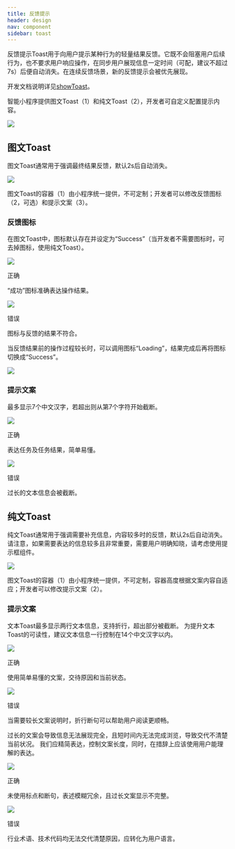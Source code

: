 ```yaml
---
title: 反馈提示
header: design
nav: component
sidebar: toast
---
```


反馈提示Toast用于向用户提示某种行为的轻量结果反馈。它既不会阻塞用户后续行为，也不要求用户响应操作，在同步用户展现信息一定时间（可配，建议不超过7s）后便自动消失。在连续反馈场景，新的反馈提示会被优先展现。

开发文档说明详见<a href="https://smartprogram.baidu.com/docs/develop/api/show_toast/#swan-showToast/" target="_blank">showToast</a>。

智能小程序提供图文Toast（1）和纯文Toast（2），开发者可自定义配置提示内容。
<div class="m-doc-custom-examples">
	<div class="m-doc-custom-examples-correct">
		<img src="../../../img/design/component/toast/1.png">
	</div>
</div>

## 图文Toast
图文Toast通常用于强调最终结果反馈，默认2s后自动消失。
<div class="m-doc-custom-examples">
	<div class="m-doc-custom-examples-correct">
		<img src="../../../img/design/component/toast/2.png">
		<p class="m-doc-custom-examples-text">
			图文Toast的容器（1）由小程序统一提供，不可定制；开发者可以修改反馈图标（2，可选）和提示文案（3）。</p>
	</div>
</div>

### 反馈图标
在图文Toast中，图标默认存在并设定为“Success”（当开发者不需要图标时，可去掉图标，使用纯文Toast）。
<div class="m-doc-custom-examples">
	<div class="m-doc-custom-examples-correct">
		<img src="../../../img/design/component/toast/3-1.png">
		<p class="m-doc-custom-examples-title">正确</p><p class="m-doc-custom-examples-text">“成功”图标准确表达操作结果。</p>
	</div>
	<div class="m-doc-custom-examples-error ">
		<img src="../../../img/design/component/toast/3-2.png">
		<p class="m-doc-custom-examples-title">错误</p><p class="m-doc-custom-examples-text">图标与反馈的结果不符合。</p>
	</div>
</div>


当反馈结果前的操作过程较长时，可以调用图标“Loading”，结果完成后再将图标切换成“Success”。
<div class="m-doc-custom-examples">
	<div class="m-doc-custom-examples-correct ">
		<img src="../../../img/design/component/toast/4.png">
	</div>
</div>

### 提示文案
最多显示7个中文汉字，若超出则从第7个字符开始截断。
<div class="m-doc-custom-examples">
	<div class="m-doc-custom-examples-correct">
		<img src="../../../img/design/component/toast/5-1.png">
		<p class="m-doc-custom-examples-title">正确</p><p class="m-doc-custom-examples-text">表达任务及任务结果，简单易懂。</p>
	</div>
	<div class="m-doc-custom-examples-error ">
		<img src="../../../img/design/component/toast/5-2.png">
		<p class="m-doc-custom-examples-title">错误</p><p class="m-doc-custom-examples-text">过长的文本信息会被截断。</p>
	</div>
</div>

## 纯文Toast
纯文Toast通常用于强调需要补充信息，内容较多时的反馈，默认2s后自动消失。
请注意，如果需要表达的信息较多且非常重要，需要用户明确知晓，请考虑使用提示框组件。
<div class="m-doc-custom-examples">
	<div class="m-doc-custom-examples-error ">
		<img src="../../../img/design/component/toast/6.png">
		<p class="m-doc-custom-examples-text">
			图文Toast的容器（1）由小程序统一提供，不可定制，容器高度根据文案内容自适应；开发者可以修改提示文案（2）。</p>
	</div>
</div>

### 提示文案
文本Toast最多显示两行文本信息，支持折行，超出部分被截断。
为提升文本Toast的可读性，建议文本信息一行控制在14个中文汉字以内。
<div class="m-doc-custom-examples">
	<div class="m-doc-custom-examples-correct">
		<img src="../../../img/design/component/toast/7-1.png">
		<p class="m-doc-custom-examples-title">正确</p><p class="m-doc-custom-examples-text">使用简单易懂的文案，交待原因和当前状态。</p>
	</div>
	<div class="m-doc-custom-examples-cerror">
		<img src="../../../img/design/component/toast/7-2.png">
		<p class="m-doc-custom-examples-title">错误</p><p class="m-doc-custom-examples-text">当需要较长文案说明时，折行断句可以帮助用户阅读更顺畅。</p>
	</div>
</div>

过长的文案会导致信息无法展现完全，且短时间内无法完成浏览，导致交代不清楚当前状况。
我们应精简表达，控制文案长度，同时，在措辞上应该使用用户能理解的表达。
<div class="m-doc-custom-examples">
	<div class="m-doc-custom-examples-correct ">
		<img src="../../../img/design/component/toast/8-1.png">
		<p class="m-doc-custom-examples-title">正确</p><p class="m-doc-custom-examples-text">未使用标点和断句，表述模糊冗余，且过长文案显示不完整。</p>
	</div>
	<div class="m-doc-custom-examples-error">
		<img src="../../../img/design/component/toast/8-2.png">
		<p class="m-doc-custom-examples-title">错误</p><p class="m-doc-custom-examples-text">行业术语、技术代码均无法交代清楚原因，应转化为用户语言。</p>
	</div>
</div>
